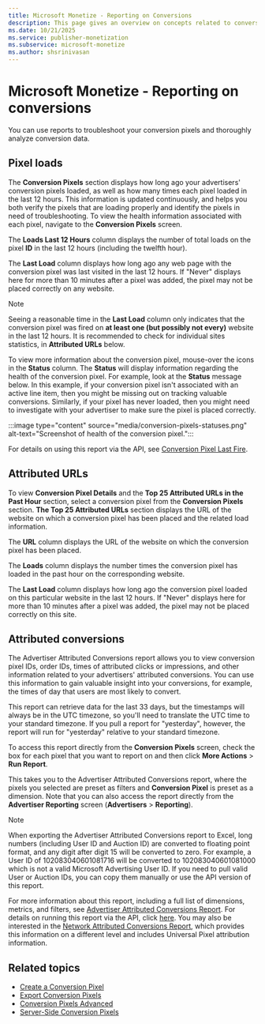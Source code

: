 ```yaml
---
title: Microsoft Monetize - Reporting on Conversions
description: This page gives an overview on concepts related to conversion pixels for troubleshooting, like time taken by pixel to load, Attributed URLs that displays the URL of the website on which a conversion pixel has been placed and Attributed conversions report.   
ms.date: 10/21/2025
ms.service: publisher-monetization
ms.subservice: microsoft-monetize
ms.author: shsrinivasan
---
```



# Microsoft Monetize - Reporting on conversions

You can use reports to troubleshoot your conversion pixels and thoroughly analyze conversion data.

## Pixel loads

The **Conversion Pixels** section displays how long ago your advertisers' conversion pixels loaded, as well as how many times each pixel loaded in the last 12 hours. This information is updated continuously, and helps you both verify the pixels that are loading properly and identify the pixels in need of troubleshooting. To view the health information associated with each pixel, navigate to the **Conversion Pixels** screen.

The **Loads Last 12 Hours** column displays the number of total loads on the pixel **ID** in the last 12 hours (including the twelfth hour).

The **Last Load** column displays how long ago any web page with the conversion pixel was last visited in the last 12 hours. If "Never" displays here for more than 10 minutes after a pixel was added, the pixel may not be placed correctly on any website.

> [!NOTE]
> Seeing a reasonable time in the **Last Load** column only indicates that the conversion pixel was fired on **at least one (but possibly not every)** website in the last 12 hours. It is recommended to check for individual sites statistics, in **Attributed URLs** below.

To view more information about the conversion pixel, mouse-over the icons in the **Status** column. The **Status** will display information regarding the health of the conversion pixel. For example, look at the **Status** message below. In this example, if your conversion pixel isn't associated with an active line item, then you might be missing out on tracking valuable conversions. Similarly, if your pixel has never loaded, then you might need to investigate with your advertiser to make sure the pixel is placed correctly.

:::image type="content" source="media/conversion-pixels-statuses.png" alt-text="Screenshot of health of the conversion pixel.":::

For details on using this report via the API, see [Conversion Pixel Last Fire](../digital-platform-api/conversion-pixel-last-fire.md).

## Attributed URLs

To view **Conversion Pixel Details** and the **Top 25 Attributed URLs in the Past Hour** section, select a conversion pixel from the **Conversion Pixels** section. **The Top 25 Attributed URLs** section displays the URL of the website on which a conversion pixel has been placed and the related load information.

The **URL** column displays the URL of the website on which the conversion pixel has been placed.

The **Loads** column displays the number times the conversion pixel has loaded in the past hour on the corresponding website.

The **Last Load** column displays how long ago the conversion pixel loaded on this particular website in the last 12 hours. If "Never" displays here for more than 10 minutes after a pixel was added, the pixel may not be placed correctly on this site.

## Attributed conversions

The Advertiser Attributed Conversions report allows you to view conversion pixel IDs, order IDs, times of attributed clicks or impressions, and other information related to your advertisers' attributed conversions. You can use this information to gain valuable insight into your conversions, for example, the times of day that users are most likely to convert.

This report can retrieve data for the last 33 days, but the timestamps will always be in the UTC timezone, so you'll need to translate the UTC time to your standard timezone. If you pull a report for "yesterday", however, the report will run for "yesterday" relative to your standard timezone.

To access this report directly from the **Conversion Pixels** screen, check the box for each pixel that you want to report on and then click **More Actions** \>  **Run Report**.

This takes you to the Advertiser Attributed Conversions report, where the pixels you selected are preset as filters and **Conversion Pixel** is preset as a dimension. Note that you can also access the report directly from the **Advertiser Reporting** screen (**Advertisers** \>  **Reporting**).

> [!NOTE]
> When exporting the Advertiser Attributed Conversions report to Excel, long numbers (including User ID and Auction ID) are converted to floating point format, and any digit after digit 15 will be converted to zero. For example, a User ID of 102083040601081716 will be converted to 102083040601081000 which is not a valid Microsoft Advertising User ID. If you need to pull valid User or Auction IDs, you can copy them manually or use the API version of this report.

For more information about this report, including a full list of dimensions, metrics, and filters, see [Advertiser Attributed Conversions Report](advertiser-attributed-conversions-report.md). For details on running this report via the API, click [here](../digital-platform-api/advertiser-attributed-conversions.md). You may also be interested in the [Network Attributed Conversions Report](member-attributed-conversions-report.md), which provides this information on a different level and includes Universal Pixel attribution information.

## Related topics

- [Create a Conversion Pixel](create-a-conversion-pixel.md)
- [Export Conversion Pixels](export-conversion-pixels.md)
- [Conversion Pixels Advanced](conversion-pixels-advanced.md)
- [Server-Side Conversion Pixels](server-side-conversion-pixels.md)